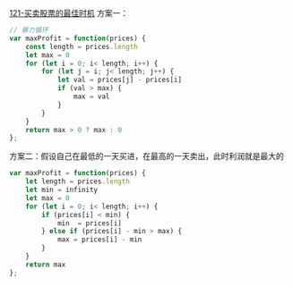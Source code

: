 [121-买卖股票的最佳时机](https://leetcode-cn.com/problems/best-time-to-buy-and-sell-stock/)
方案一：
```js
// 暴力循环
var maxProfit = function(prices) {
    const length = prices.length
    let max = 0
    for (let i = 0; i< length; i++) {
        for (let j = i; j< length; j++) {
            let val = prices[j] - prices[i]
            if (val > max) {
                max = val
            }
        }
    }
    return max > 0 ? max : 0
};
```

方案二：假设自己在最低的一天买进，在最高的一天卖出，此时利润就是最大的
```js
var maxProfit = function(prices) {
    let length = prices.length
    let min = infinity
    let max = 0
    for (let i = 0; i< length; i++) {
        if (prices[i] < min) {
            min  = prices[i]
        } else if (prices[i] - min > max) {
            max = prices[i] - min
        }
    }
    return max
};
```
